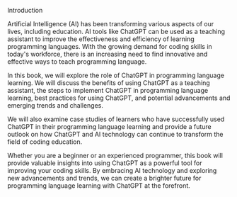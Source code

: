 Introduction

Artificial Intelligence (AI) has been transforming various aspects of our lives, including education. AI tools like ChatGPT can be used as a teaching assistant to improve the effectiveness and efficiency of learning programming languages. With the growing demand for coding skills in today's workforce, there is an increasing need to find innovative and effective ways to teach programming language.

In this book, we will explore the role of ChatGPT in programming language learning. We will discuss the benefits of using ChatGPT as a teaching assistant, the steps to implement ChatGPT in programming language learning, best practices for using ChatGPT, and potential advancements and emerging trends and challenges.

We will also examine case studies of learners who have successfully used ChatGPT in their programming language learning and provide a future outlook on how ChatGPT and AI technology can continue to transform the field of coding education.

Whether you are a beginner or an experienced programmer, this book will provide valuable insights into using ChatGPT as a powerful tool for improving your coding skills. By embracing AI technology and exploring new advancements and trends, we can create a brighter future for programming language learning with ChatGPT at the forefront.
